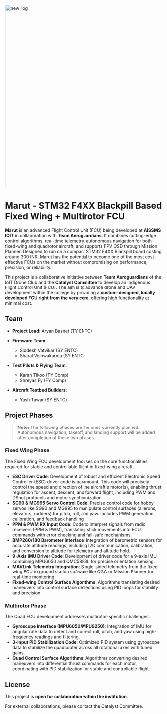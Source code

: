 
<img width="2048" height="588" alt="new_log" src="https://github.com/user-attachments/assets/ab09742d-f94e-4978-b8e5-fd3087f4f949" />

# Marut - STM32 F4XX Blackpill Based Fixed Wing + Multirotor FCU

**Marut** is an advanced Flight Control Unit (FCU) being developed at **AISSMS IOIT** in collaboration with **Team Aeroguardians**. It combines cutting-edge control algorithms, real-time telemetry, autonomous navigation for both fixed-wing and quadrotor aircraft, and supports FPV OSD through Mission Planner. Designed to run on a compact STM32 F4XX Blackpill board costing around 300 INR, Marut has the potential to become one of the most cost-effective FCUs on the market without compromising on performance, precision, or reliability.

This project is a collaborative initiative between **Team Aeroguardians** of the IoIT Drone Club and the **Catalyst Committee** to develop an indigenous Flight Control Unit (FCU). The aim is to advance drone and UAV development within the college by providing a **custom-designed, locally developed FCU right from the very core**, offering high functionality at minimal cost.

## Team

* **Project Lead**: Aryan Basnet (TY ENTC)
* **Firmware Team**:

  * Siddesh Vatvikar (SY ENTC)
  * Sharal Vishwakarma (SY ENTC)
* **Test Pilots & Flying Team**:

  * Karan Tikoo (TY Comp)
  * Shreyas Fy (FY Comp)
* **Aircraft Testbed Builders**:

  * Yash Tawar (SY ENTC)



## Project Phases

> **Note:** The following phases are the ones currently planned. Autonomous navigation, takeoff, and landing support will be added after completion of these two phases.

### Fixed Wing Phase

The Fixed Wing FCU development focuses on the core functionalities required for stable and controllable flight in fixed-wing aircraft.

* **ESC Driver Code**: Development of robust and efficient Electronic Speed Controller (ESC) driver code is paramount. This code will precisely control the speed and direction of the aircraft's motor(s), enabling thrust regulation for ascent, descent, and forward flight, including PWM and DShot protocols and motor synchronization.
* **SG90 & MG995 Servo Control Code**: Precise control code for hobby servos like SG90 and MG995 to manipulate control surfaces (ailerons, elevators, rudders) for pitch, roll, and yaw. Includes PWM generation, calibration, and feedback handling.
* **PPM & PWM RX Input Code**: Code to interpret signals from radio receivers (PPM & PWM), translating stick movements into FCU commands with error checking and fail-safe mechanisms.
* **BMP280/180 Barometer Interface**: Integration of barometric sensors for accurate altitude readings, including I2C communication, calibration, and conversion to altitude for telemetry and altitude hold.
* **9-Axis IMU Driver Code**: Development of driver code for a 9-axis IMU combining MPU6050 and QMC5883L for precise orientation sensing.
* **MAVLink Telemetry Integration**: Single-sided telemetry from the fixed-wing FCU to ground station software like QGC or Mission Planner for real-time monitoring.
* **Fixed-wing Control Surface Algorithms**: Algorithms translating desired maneuvers into control surface deflections using PID loops for stability and precision.

### Multirotor Phase

The Quad FCU development addresses multirotor-specific challenges.

* **Gyroscope Interface (MPU6050/MPU9250)**: Integration of IMU for angular rate data to detect and correct roll, pitch, and yaw using high-frequency readings and filtering.
* **3-input PID Stabilization Code**: Optimized PID system using gyroscope data to stabilize the quadcopter across all rotational axes with tuned gains.
* **Quad Control Surface Algorithms**: Algorithms converting desired maneuvers into differential thrust commands for each motor, coordinating with PID stabilization for stable and controllable flight.

## License

This project is **open for collaboration within the institution**.

For external collaborations, please contact the Catalyst Committee.
